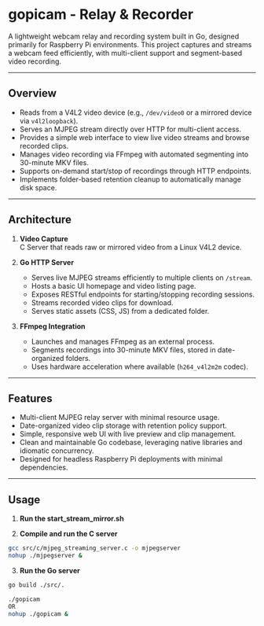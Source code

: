 # gopicam - Relay & Recorder

A lightweight webcam relay and recording system built in Go, designed primarily for Raspberry Pi environments. This project captures and streams a webcam feed efficiently, with multi-client support and segment-based video recording.

---

## Overview

-   Reads from a V4L2 video device (e.g., `/dev/video0` or a mirrored device via `v4l2loopback`).
-   Serves an MJPEG stream directly over HTTP for multi-client access.
-   Provides a simple web interface to view live video streams and browse recorded clips.
-   Manages video recording via FFmpeg with automated segmenting into 30-minute MKV files.
-   Supports on-demand start/stop of recordings through HTTP endpoints.
-   Implements folder-based retention cleanup to automatically manage disk space.

---

## Architecture

1. **Video Capture**  
   C Server that reads raw or mirrored video from a Linux V4L2 device.

2. **Go HTTP Server**

    - Serves live MJPEG streams efficiently to multiple clients on `/stream`.
    - Hosts a basic UI homepage and video listing page.
    - Exposes RESTful endpoints for starting/stopping recording sessions.
    - Streams recorded video clips for download.
    - Serves static assets (CSS, JS) from a dedicated folder.

3. **FFmpeg Integration**
    - Launches and manages FFmpeg as an external process.
    - Segments recordings into 30-minute MKV files, stored in date-organized folders.
    - Uses hardware acceleration where available (`h264_v4l2m2m` codec).

---

## Features

-   Multi-client MJPEG relay server with minimal resource usage.
-   Date-organized video clip storage with retention policy support.
-   Simple, responsive web UI with live preview and clip management.
-   Clean and maintainable Go codebase, leveraging native libraries and idiomatic concurrency.
-   Designed for headless Raspberry Pi deployments with minimal dependencies.

---

## Usage

1. **Run the start_stream_mirror.sh**

2. **Compile and run the C server**

```bash
gcc src/c/mjpeg_streaming_server.c -o mjpegserver
nohup ./mjpegserver &
```

3. **Run the Go server**

```bash
go build ./src/.
```

```bash
./gopicam
OR
nohup ./gopicam &
```
